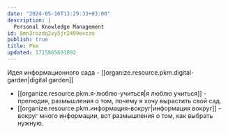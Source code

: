 ```yaml
---
date: "2024-05-16T13:29:33+03:00"
description: |
  Personal Knowledge Management
id: 6mn3rozdq2xy5jr2499exzzо
publish: true
title: Pkm
updated: 1715865691892
---
```


Идея информационного сада - [[organize.resource.pkm.digital-garden|digital garden]]

- [[organize.resource.pkm.я-люблю-учиться|я люблю учиться]] - прелюдия, размышления о том, почему я хочу вырастить свой сад.
- [[organize.resource.pkm.информация-вокруг|информация вокруг]] - вокруг много информации, вот размышления о том, как выбрать нужную.
